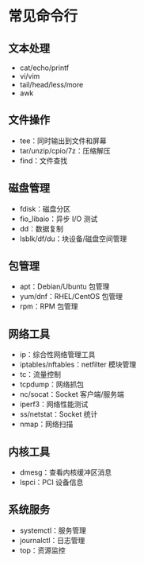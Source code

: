 # 常见命令行

## 文本处理
- cat/echo/printf
- vi/vim
- tail/head/less/more
- awk

## 文件操作
- tee：同时输出到文件和屏幕
- tar/unzip/cpio/7z：压缩解压
- find：文件查找

## 磁盘管理
- fdisk：磁盘分区
- fio_libaio：异步 I/O 测试
- dd：数据复制
- lsblk/df/du：块设备/磁盘空间管理

## 包管理
- apt：Debian/Ubuntu 包管理
- yum/dnf：RHEL/CentOS 包管理
- rpm：RPM 包管理

## 网络工具
- ip：综合性网络管理工具
- iptables/nftables：netfilter 模块管理
- tc：流量控制
- tcpdump：网络抓包
- nc/socat：Socket 客户端/服务端
- iperf3：网络性能测试
- ss/netstat：Socket 统计
- nmap：网络扫描

## 内核工具
- dmesg：查看内核缓冲区消息
- lspci：PCI 设备信息

## 系统服务
- systemctl：服务管理
- journalctl：日志管理
- top：资源监控